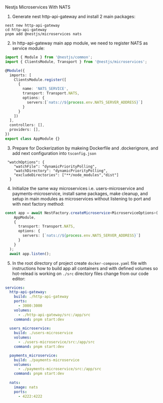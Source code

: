 Nestjs Microservices With NATS

1. Generate nest http-api-gateway and install 2 main packages:
```
nest new http-api-gateway
cd http-api-gateway
pnpm add @nestjs/microservices nats
```

2. In http-api-gateway main app module, we need to register NATS as service module:
```ts
import { Module } from '@nestjs/common';
import { ClientsModule, Transport } from '@nestjs/microservices';

@Module({
  imports: [
    ClientsModule.register([
      {
        name: 'NATS_SERVICE',
        transport: Transport.NATS,
        options: {
          servers:[`nats://${process.env.NATS_SERVER_ADDRESS}`]
        }
      }
    ])
  ],
  controllers: [],
  providers: [],
})
export class AppModule {}

```

3. Prepare for Dockerization by makeing Dockerfile and .dockerignore,
and add next configuration into `tsconfig.json`
```
 "watchOptions": {
    "watchFile": "dynamicPriorityPolling",
    "watchDirectory": "dynamicPriorityPolling",
    "excludeDirectories": ["**/node_modules","dist"]
  }
```

4. Initialize the  same way microservices i.e. users-microservice and payments-microservice, install same packages, make cleanup, and setup in main modules as microservices without listening to port and  with next factory method:
```ts
const app = await NestFactory.createMicroservice<MicroserviceOptions>(
    AppModule,
    {
      transport: Transport.NATS,
      options: {
        servers: [`nats://${process.env.NATS_SERVER_ADDRESS}`]
      }
    }
  );
  await app.listen();
```

5. In the root directory of project create `docker-compose.yaml` file with 
instructions how to build app all containers and with defined volumes so hot-relead is working on `./src` directory files change from our code editor:
```yaml
services:
  http-api-gateway:
    build: ./http-api-gateway
    ports: 
      - 3000:3000
    volumes:
      - ./http-api-gateway/src:/app/src
    command: pnpm start:dev
  
  users_microservice:
    build: ./users-microservice
    volumes: 
      - ./users-microservice/src:/app/src
    command: pnpm start:dev

  payments_microservice:
    build: ./payments-microservice
    volumes:
      - ./payments-microservice/src:/app/src
    command: pnpm start:dev
  
  nats:
    image: nats
    ports:
      - 4222:4222
    
```
